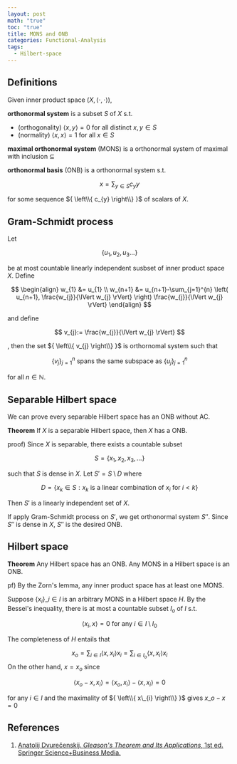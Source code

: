 ```yaml
---
layout: post
math: "true"
toc: "true"
title: MONS and ONB
categories: Functional-Analysis
tags:
  - Hilbert-space
---
```

## Definitions

Given inner product space ${ (X,\langle \cdot,\cdot \rangle) }$,

**orthonormal system** is a subset ${S  }$ of ${ X }$ s.t.
- (orthogonality) ${ \langle x,y \rangle = 0 }$ for all distinct ${ x,y \in S }$
- (normality) ${ \langle x,x \rangle =1 }$ for all ${ x \in S }$

**maximal orthonormal system** (MONS) is a orthonormal system of maximal with inclusion ${ \subseteq }$

**orthonormal basis** (ONB) is a orthonormal system s.t.

$$ x = \sum_{y \in S} c_{y} y$$

for some sequence ${ \left\\{ c_{y} \right\\} }$ of scalars of ${ X }$.

## Gram-Schmidt process

Let

$$ \left \{ u_{1}, u_{2}, u_{3} \dots \right \} $$

be at most countable linearly independent susbset of inner product space ${ X }$. Define

$$ \begin{align} w_{1} &= u_{1} \\ w_{n+1} &= u_{n+1}-\sum_{j=1}^{n} \left( u_{n+1}, \frac{w_{j}}{\lVert w_{j} \rVert} \right) \frac{w_{j}}{\lVert w_{j} \rVert} \end{align} $$

and define

$$ v_{j}:= \frac{w_{j}}{\lVert w_{j} \rVert} $$

, then the set ${ \left\\{ v_{j} \right\\} }$ is orthornomal system such that

$$ \left\{ v_{j} \right\}_{j=1}^{n} \mbox{ spans the same subspace as } \left\{ u_{j} \right\}_{j=1}^{n}  $$

for all ${ n \in \mathbb{N} }$.

## Separable Hilbert space

We can prove every separable Hilbert space has an ONB without AC.

**Theorem** If ${ X }$ is a separable Hilbert space, then ${ X }$ has a ONB.

proof) Since ${ X }$ is separable, there exists a countable subset

$$ S = \left\{ x_{1},x_{2}, x_{3},\dots \right\} $$

such that ${ S }$ is dense in ${ X }$. Let ${ S' =S \setminus D }$ where

$$ D = \left\{ x_{k} \in S : x_{k} \mbox{ is a linear combination of } x_{i} \mbox{ for } i < k \right\} $$

Then ${ S' }$ is a linearly independent set of ${ X }$.

If apply Gram-Schmidt process on ${ S' }$, we get orthonormal system ${ S'' }$. Since ${ S'' }$ is dense in ${ X }$, ${ S'' }$ is the desired ONB.

## Hilbert space

**Theorem** Any Hilbert space has an ONB. Any MONS in a Hilbert space is an ONB.

pf) By the Zorn's lemma, any inner product space has at least one MONS.

Suppose ${ \{ x_{i} \}\_{i \in I} }$ is an arbitrary MONS in a Hilbert space ${ H }$. By the Bessel's inequality, there is at most a countable subset ${ I_{o} }$ of ${ I }$ s.t.

$$ \langle x_{i},x\rangle =0 \mbox{ for any } i \in I\setminus I_{0} $$

The completeness of ${ H }$ entails that

$$ x_{o} = \sum_{i \in I} \langle x,x_{i} \rangle x_{i} = \sum_{i \in I_{o} } \langle x,x_{i}\rangle x_{i}$$
On the other hand, ${ x=x_{o} }$ since

$$ \langle x_{o}-x,x_{i} \rangle = \langle x_{o},x_{i} \rangle-\langle x,x_{i} \rangle =0 $$

for any ${ i \in I }$ and the maximality of ${ \left\\{ x\_{i} \right\\} }$ gives ${ x\_{o} -x = 0}$

## References

1. [Anatolij Dvurečenskij. *Gleason's Theorem and Its Applications*, 1st ed. Springer Science+Business Media.](https://link.springer.com/book/10.1007/978-94-015-8222-3)
